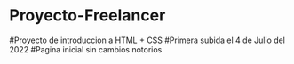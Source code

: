 # Proyecto-Freelancer
#Proyecto de introduccion a HTML + CSS
#Primera subida el 4 de Julio del 2022
#Pagina inicial sin cambios notorios
